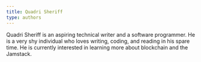 ```yaml
---
title: Quadri Sheriff
type: authors
---
```

Quadri Sheriff is an aspiring technical writer and a software programmer. He is a very shy individual who loves writing, coding, and reading in his spare time. He is currently interested in learning more about blockchain and the Jamstack.